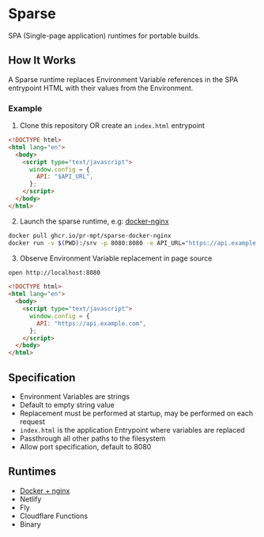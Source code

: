# Sparse

SPA (Single-page application) runtimes for portable builds.

## How It Works

A Sparse runtime replaces Environment Variable references in the SPA entrypoint
HTML with their values from the Environment.

### Example

1. Clone this repository OR create an `index.html` entrypoint

```html
<!DOCTYPE html>
<html lang="en">
  <body>
    <script type="text/javascript">
      window.config = {
        API: "$API_URL",
      };
    </script>
  </body>
</html>
```

2. Launch the sparse runtime, e.g: [docker-nginx](/docker-nginx)

```sh
docker pull ghcr.io/pr-mpt/sparse-docker-nginx
docker run -v $(PWD):/srv -p 8080:8080 -e API_URL="https://api.example.com" ghcr.io/pr-mpt/sparse-docker-nginx
```

3. Observe Environment Variable replacement in page source

```sh
open http://localhost:8080
```

```html
<!DOCTYPE html>
<html lang="en">
  <body>
    <script type="text/javascript">
      window.config = {
        API: "https://api.example.com",
      };
    </script>
  </body>
</html>
```

## Specification

- Environment Variables are strings
- Default to empty string value
- Replacement must be performed at startup, may be performed on each request
- `index.html` is the application Entrypoint where variables are replaced
- Passthrough all other paths to the filesystem
- Allow port specification, default to 8080

## Runtimes

- [Docker + nginx](/docker-nginx)
- Netlify
- Fly
- Cloudflare Functions
- Binary
